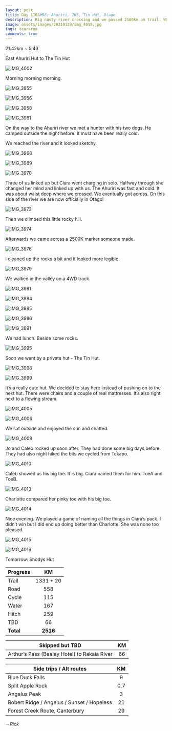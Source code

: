 ```yaml
---
layout: post
title: Day 110&#58; Ahuriri, 2K5, Tin Hut, Otago
description: Big nasty river crossing and we passed 2500km on trail. Was planning to go to the next hut but we found a little cute hut to lay about in. 
image: assets/images/20210129/img_4015.jpg
tags: teararoa
comments: true
---
```


21.42km ~ 5:43

East Ahuriri Hut to The Tin Hut

![IMG_4002](/assets/images/20210129/img_4002.jpg)

Morning morning morning. 

![IMG_3955](/assets/images/20210129/img_3955.jpg)

![IMG_3956](/assets/images/20210129/img_3956.jpg)

![IMG_3958](/assets/images/20210129/img_3958.jpg)

![IMG_3961](/assets/images/20210129/img_3961.jpg)

On the way to the Ahuriri river we met a hunter with his two dogs. He camped outside the night before. It must have been really cold. 

We reached the river and it looked sketchy. 

![IMG_3968](/assets/images/20210129/img_3968.jpg)

![IMG_3969](/assets/images/20210129/img_3969.jpg)

![IMG_3970](/assets/images/20210129/img_3970.jpg)

Three of us linked up but Ciara went charging in solo. Halfway through she changed her mind and linked up with us. The Ahuriri was fast and cold. It was about waist deep where we crossed. We eventually got across. On this side of the river we are now officially in Otago!

![IMG_3973](/assets/images/20210129/img_3973.jpg)

Then we climbed this little rocky hill. 

![IMG_3974](/assets/images/20210129/img_3974.jpg)

Afterwards we came across a 2500K marker someone made. 

![IMG_3976](/assets/images/20210129/img_3976.jpg)

I cleaned up the rocks a bit and it looked more legible. 

![IMG_3979](/assets/images/20210129/img_3979.jpg)

We walked in the valley on a 4WD track. 

![IMG_3981](/assets/images/20210129/img_3981.jpg)

![IMG_3984](/assets/images/20210129/img_3984.jpg)

![IMG_3985](/assets/images/20210129/img_3985.jpg)

![IMG_3986](/assets/images/20210129/img_3986.jpg)

![IMG_3991](/assets/images/20210129/img_3991.jpg)

We had lunch. Beside some rocks. 

![IMG_3995](/assets/images/20210129/img_3995.jpg)

Soon we went by a private hut - The Tin Hut. 

![IMG_3998](/assets/images/20210129/img_3998.jpg)

![IMG_3999](/assets/images/20210129/img_3999.jpg)

It’s a really cute hut. We decided to stay here instead of pushing on to the next hut. There were chairs and a couple of real mattresses. It’s also right next to a flowing stream. 

![IMG_4005](/assets/images/20210129/img_4005.jpg)

![IMG_4006](/assets/images/20210129/img_4006.jpg)

We sat outside and enjoyed the sun and chatted. 

![IMG_4009](/assets/images/20210129/img_4009.jpg)

Jo and Caleb rocked up soon after. They had done some big days before. They had also night hiked the bits we cycled from Tekapo. 

![IMG_4010](/assets/images/20210129/img_4010.jpg)

Caleb showed us his big toe. It is big. Ciara named them for him. ToeA and ToeB. 

![IMG_4013](/assets/images/20210129/img_4013.jpg)

Charlotte compared her pinky toe with his big toe. 

![IMG_4014](/assets/images/20210129/img_4014.jpg)

Nice evening. We played a game of naming all the things in Ciara’s pack. I didn’t win but I did end up doing better than Charlotte. She was none too pleased. 

![IMG_4015](/assets/images/20210129/img_4015.jpg)

![IMG_4016](/assets/images/20210129/img_4016.jpg)

Tomorrow: Shodys Hut

| Progress | KM |
| ---- |:----:|
| Trail | 1331 + 20 |
| Road | 558 |
| Cycle | 115 |
| Water | 167 |
| Hitch | 259 |
| TBD | 66 |
| **Total** | **2516** |

| Skipped but TBD | KM |
| ---- |:----:|
| Arthur’s Pass (Bealey Hotel) to Rakaia River | 66 |

| Side trips / Alt routes | KM |
| ---- |:----:|
| Blue Duck Falls | 9 |
| Split Apple Rock | 0.7 |
| Angelus Peak | 3 |
| Robert Ridge / Angelus / Sunset / Hopeless | 21 |
| Forest Creek Route, Canterbury | 29 |


－_Rick_